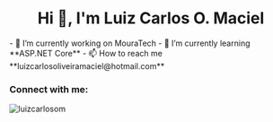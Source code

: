 <h1 align="center">Hi 👋, I'm Luiz Carlos O. Maciel</h1>
- 🔭 I’m currently working on MouraTech
- 🌱 I’m currently learning **ASP.NET Core**
- 📫 How to reach me **luizcarlosoliveiramaciel@hotmail.com**

<h3 align="left">Connect with me:</h3>
<p align="left">
</p>

<p><img align="center" src="https://github-readme-stats.vercel.app/api/top-langs?username=luizcarlosom&show_icons=true&theme=dracula&hide_border=true&locale=en&layout=compact" alt="luizcarlosom" /></p>
